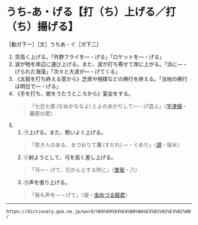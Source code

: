 # うち‐あ・げる【打（ち）上げる／打（ち）揚げる】

［動ガ下一］［文］うちあ・ぐ［ガ下二］

1. 空高く上げる。「外野フライを―・げる」「ロケットを―・げる」
2. 波が物を岸辺に運び上げる。また、波が打ち寄せて岸に上がる。「浜に―・げられた海藻」「次々と大波が―・げてくる」
3. 《太鼓を打ち終える意から》芝居や相撲などの興行を終える。「当地の興行は明日で―・げる」
4. 《手を打ち、歌をうたうところから》宴会をする。
    >「七日七夜 (なぬかななよ) とよのあかりして―・げ遊ぶ」〈[宇津保](https://dictionary.goo.ne.jp/word/%E5%AE%87%E6%B4%A5%E4%BF%9D%E7%89%A9%E8%AA%9E/#jn-19844)・藤原の君〉
5. 
    1. ㋐上げる。また、勢いよく上げる。
    >「若き人のある、まづおりて簾 (すだれ) ―・ぐめり」〈[源](https://dictionary.goo.ne.jp/word/%E6%BA%90%E6%B0%8F%E7%89%A9%E8%AA%9E/#jn-69890)・宿木〉
    2. ㋑射ようとして、弓を高く差し上げる。
    >「弓―・げて、引かんとする所に」〈[曽我](https://dictionary.goo.ne.jp/word/%E6%9B%BD%E6%88%91%E7%89%A9%E8%AA%9E/#jn-129856)・八〉
    3. ㋒声を張り上げる。
    >「我も声を―・げて」〈堤・[虫めづる姫君](https://dictionary.goo.ne.jp/word/%E5%A0%A4%E4%B8%AD%E7%B4%8D%E8%A8%80%E7%89%A9%E8%AA%9E/#jn-147720)〉

---
`https://dictionary.goo.ne.jp/word/%E6%89%93%E4%B8%8A%E3%81%92%E3%82%8B/`